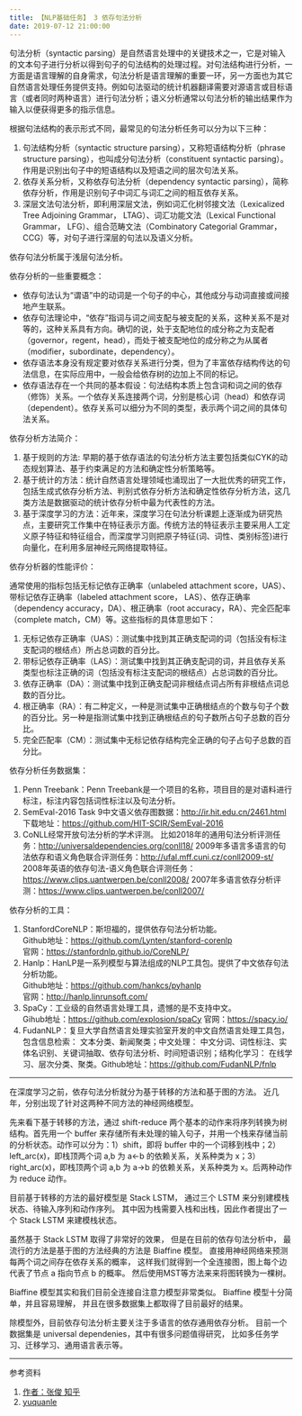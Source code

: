```yaml
---
title: 【NLP基础任务】 3 依存句法分析
date: 2019-07-12 21:00:00
---
```


句法分析（syntactic parsing）是自然语言处理中的关键技术之一，它是对输入的文本句子进行分析以得到句子的句法结构的处理过程。对句法结构进行分析，一方面是语言理解的自身需求，句法分析是语言理解的重要一环，另一方面也为其它自然语言处理任务提供支持。例如句法驱动的统计机器翻译需要对源语言或目标语言（或者同时两种语言）进行句法分析；语义分析通常以句法分析的输出结果作为输入以便获得更多的指示信息。


根据句法结构的表示形式不同，最常见的句法分析任务可以分为以下三种：
1. 句法结构分析（syntactic structure parsing），又称短语结构分析（phrase structure parsing），也叫成分句法分析（constituent syntactic parsing）。作用是识别出句子中的短语结构以及短语之间的层次句法关系。
2. 依存关系分析，又称依存句法分析（dependency syntactic parsing），简称依存分析，作用是识别句子中词汇与词汇之间的相互依存关系。
3. 深层文法句法分析，即利用深层文法，例如词汇化树邻接文法（Lexicalized Tree Adjoining Grammar， LTAG）、词汇功能文法（Lexical Functional Grammar， LFG）、组合范畴文法（Combinatory Categorial Grammar， CCG）等，对句子进行深层的句法以及语义分析。


依存句法分析属于浅层句法分析。


依存分析的一些重要概念：
* 依存句法认为“谓语”中的动词是一个句子的中心，其他成分与动词直接或间接地产生联系。
* 依存句法理论中，“依存”指词与词之间支配与被支配的关系，这种关系不是对等的，这种关系具有方向。确切的说，处于支配地位的成分称之为支配者（governor，regent，head），而处于被支配地位的成分称之为从属者（modifier，subordinate，dependency）。
* 依存语法本身没有规定要对依存关系进行分类，但为了丰富依存结构传达的句法信息，在实际应用中，一般会给依存树的边加上不同的标记。
* 依存语法存在一个共同的基本假设：句法结构本质上包含词和词之间的依存（修饰）关系。一个依存关系连接两个词，分别是核心词（head）和依存词（dependent）。依存关系可以细分为不同的类型，表示两个词之间的具体句法关系。


依存分析方法简介：
1. 基于规则的方法: 早期的基于依存语法的句法分析方法主要包括类似CYK的动态规划算法、基于约束满足的方法和确定性分析策略等。
2. 基于统计的方法：统计自然语言处理领域也涌现出了一大批优秀的研究工作，包括生成式依存分析方法、判别式依存分析方法和确定性依存分析方法，这几类方法是数据驱动的统计依存分析中最为代表性的方法。
3. 基于深度学习的方法：近年来，深度学习在句法分析课题上逐渐成为研究热点，主要研究工作集中在特征表示方面。传统方法的特征表示主要采用人工定义原子特征和特征组合，而深度学习则把原子特征(词、词性、类别标签)进行向量化，在利用多层神经元网络提取特征。


依存分析器的性能评价：

通常使用的指标包括无标记依存正确率（unlabeled attachment score，UAS）、带标记依存正确率（labeled attachment score， LAS）、依存正确率（dependency accuracy，DA）、根正确率（root accuracy，RA）、完全匹配率（complete match，CM）等。这些指标的具体意思如下：
1. 无标记依存正确率（UAS）：测试集中找到其正确支配词的词（包括没有标注支配词的根结点）所占总词数的百分比。
2. 带标记依存正确率（LAS）：测试集中找到其正确支配词的词，并且依存关系类型也标注正确的词（包括没有标注支配词的根结点）占总词数的百分比。
3. 依存正确率（DA）：测试集中找到正确支配词非根结点词占所有非根结点词总数的百分比。
4. 根正确率（RA）：有二种定义，一种是测试集中正确根结点的个数与句子个数的百分比。另一种是指测试集中找到正确根结点的句子数所占句子总数的百分比。
5. 完全匹配率（CM）：测试集中无标记依存结构完全正确的句子占句子总数的百分比。


依存分析任务数据集：
1. Penn Treebank：Penn Treebank是一个项目的名称，项目目的是对语料进行标注，标注内容包括词性标注以及句法分析。
2. SemEval-2016 Task 9中文语义依存图数据：http://ir.hit.edu.cn/2461.html     下载地址：https://github.com/HIT-SCIR/SemEval-2016
3. CoNLL经常开放句法分析的学术评测。       比如2018年的通用句法分析评测任务：http://universaldependencies.org/conll18/       2009年多语言多语言的句法依存和语义角色联合评测任务：http://ufal.mff.cuni.cz/conll2009-st/       2008年英语的依存句法-语义角色联合评测任务：https://www.clips.uantwerpen.be/conll2008/       2007年多语言依存分析评测：https://www.clips.uantwerpen.be/conll2007/


依存分析的工具：
1. StanfordCoreNLP：斯坦福的，提供依存句法分析功能。      
Github地址：https://github.com/Lynten/stanford-corenlp      
官网：https://stanfordnlp.github.io/CoreNLP/
2. Hanlp：HanLP是一系列模型与算法组成的NLP工具包。提供了中文依存句法分析功能。      
Github地址：https://github.com/hankcs/pyhanlp      
官网：http://hanlp.linrunsoft.com/
3. SpaCy：工业级的自然语言处理工具，遗憾的是不支持中文。      
Gihub地址：https://github.com/explosion/spaCy
官网：https://spacy.io/
4. FudanNLP：复旦大学自然语言处理实验室开发的中文自然语言处理工具包，包含信息检索： 文本分类、新闻聚类；中文处理： 中文分词、词性标注、实体名识别、关键词抽取、依存句法分析、时间短语识别；结构化学习： 在线学习、层次分类、聚类。Github地址：https://github.com/FudanNLP/fnlp



---

在深度学习之前，依存句法分析就分为基于转移的方法和基于图的方法。
近几年，分别出现了针对这两种不同方法的神经网络模型。

先来看下基于转移的方法，通过 shift-reduce 两个基本的动作来将序列转换为树结构。首先用一个 buffer 来存储所有未处理的输入句子，并用一个栈来存储当前的分析状态。动作可以分为：1）shift，即将 buffer 中的一个词移到栈中；2）left_arc(x)，即栈顶两个词 a,b 为 a<-b 的依赖关系，关系种类为 x；3）right_arc(x)，即栈顶两个词 a,b 为 a->b 的依赖关系，关系种类为 x。后两种动作为 reduce 动作。

目前基于转移的方法的最好模型是 Stack LSTM，
通过三个 LSTM 来分别建模栈状态、待输入序列和动作序列。
其中因为栈需要入栈和出栈，因此作者提出了一个 Stack LSTM 来建模栈状态。

虽然基于 Stack LSTM 取得了非常好的效果，
但是在目前的依存句法分析中，
最流行的方法是基于图的方法经典的方法是 Biaffine 模型。
直接用神经网络来预测每两个词之间存在依存关系的概率，
这样我们就得到一个全连接图，图上每个边代表了节点 a 指向节点 b 的概率。
然后使用MST等方法来来将图转换为一棵树。

Biaffine 模型其实和我们目前全连接自注意力模型非常类似。
Biaffine 模型十分简单，并且容易理解，
并且在很多数据集上都取得了目前最好的结果。

除模型外，目前依存句法分析主要关注于多语言的依存通用依存分析。
目前一个数据集是 universal dependenies，其中有很多问题值得研究，
比如多任务学习、迁移学习、通用语言表示等。

---
参考资料
1. [作者：张俊 知乎](https://zhuanlan.zhihu.com/p/67106791)
2. [yuquanle](https://zhuanlan.zhihu.com/p/51186364)
